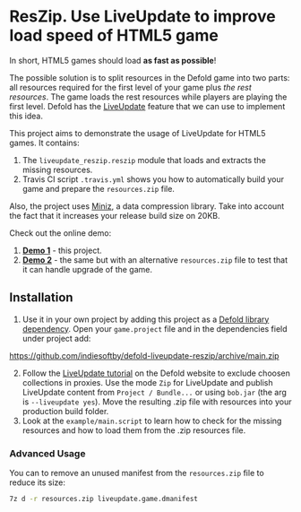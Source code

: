# ResZip. Use LiveUpdate to improve load speed of HTML5 game

In short, HTML5 games should load **as fast as possible**! 

The possible solution is to split resources in the Defold game into two parts: all resources required for the first level of your game plus *the rest resources*. The game loads the rest resources while players are playing the first level. Defold has the [LiveUpdate](https://defold.com/manuals/live-update/) feature that we can use to implement this idea.

This project aims to demonstrate the usage of LiveUpdate for HTML5 games. It contains:
1. The `liveupdate_reszip.reszip` module that loads and extracts the missing resources.
2. Travis CI script `.travis.yml` shows you how to automatically build your game and prepare the `resources.zip` file.

Also, the project uses [Miniz](https://github.com/richgel999/miniz), a data compression library. Take into account the fact that it increases your release build size on 20KB.

Check out the online demo:
1. [**Demo 1**](https://indiesoftby.github.io/defold-liveupdate-reszip/latest/index.html) - this project.
2. [**Demo 2**](https://indiesoftby.github.io/defold-liveupdate-reszip/alt-version/index.html) - the same but with an alternative `resources.zip` file to test that it can handle upgrade of the game.

## Installation

1. Use it in your own project by adding this project as a [Defold library dependency](http://www.defold.com/manuals/libraries/). Open your `game.project` file and in the dependencies field under project add:

https://github.com/indiesoftby/defold-liveupdate-reszip/archive/main.zip

2. Follow the [LiveUpdate tutorial](https://defold.com/manuals/live-update/) on the Defold website to exclude choosen collections in proxies. Use the mode `Zip` for LiveUpdate and publish LiveUpdate content from `Project / Bundle...` or using `bob.jar` (the arg is `--liveupdate yes`). Move the resulting .zip file with resources into your production build folder.
3. Look at the `example/main.script` to learn how to check for the missing resources and how to load them from the .zip resources file.

### Advanced Usage

You can to remove an unused manifest from the `resources.zip` file to reduce its size: 

```bash
7z d -r resources.zip liveupdate.game.dmanifest
```

